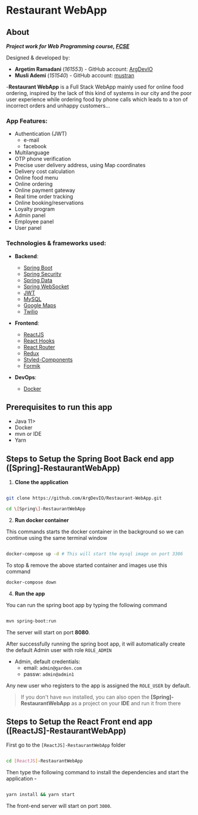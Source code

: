 

# Restaurant WebApp

## About
***Project work for Web Programming course, [FCSE](https://finki.ukim.mk/en)***   

Designed & developed by:
 - **Argetim Ramadani** (*161553*) - GitHub account: [ArgDevIO ](https://github.com/ArgDevIO) 
 - **Musli Ademi** (*151540*) - GitHub account: [mustran ](https://github.com/mustran)

-**Restaurant WebApp** is a Full Stack WebApp mainly used for online food ordering, inspired by the lack of this kind of systems in our city and the poor user experience while ordering food by phone calls which leads to a ton of incorrect orders and unhappy customers...
### App Features:
- Authentication (JWT)
	- e-mail
	- facebook
- Multilanguage 
- OTP phone verification  
- Precise user delivery address, using Map coordinates
- Delivery cost calculation
- Online food menu
- Online ordering
- Online payment gateway
- Real time order tracking
- Online booking/reservations
- Loyalty program
- Admin panel
- Employee panel
- User panel


### Technologies & frameworks used:
- **Backend**:
	- [Spring Boot](https://spring.io/projects/spring-boot)
	- [Spring Security](https://spring.io/projects/spring-security)
	- [Spring Data](https://spring.io/projects/spring-data)
	- [Spring WebSocket](https://spring.io/guides/gs/messaging-stomp-websocket/)
	- [JWT](https://jwt.io/)
	- [MySQL](https://www.mysql.com/)
	- [Google Maps](https://developers.google.com/maps/documentation)
	- [Twilio](https://www.twilio.com/)   

- **Frontend**:
	- [ReactJS](https://reactjs.org/) 
	- [React Hooks](https://reactjs.org/docs/hooks-intro.html)
	- [React Router](https://reacttraining.com/react-router/web/guides/quick-start)
	- [Redux](https://redux.js.org/)
	- [Styled-Components](https://styled-components.com/)
	- [Formik](https://jaredpalmer.com/formik/)
	
- **DevOps**:
	- [Docker](https://www.docker.com/) 

## Prerequisites to run this app
- Java 11>
- Docker
- mvn or IDE
- Yarn

## Steps to Setup the Spring Boot Back end app ([Spring]-RestaurantWebApp)

  

1.  **Clone the application**

  

```bash

git clone https://github.com/ArgDevIO/Restaurant-WebApp.git

cd \[Spring\]-RestaurantWebApp

```

  

2.  **Run docker container**

This commands starts the docker container in the background so we can continue using the same terminal window
```bash

docker-compose up -d # This will start the mysql image on port 3306

```
To stop & remove the above started container and images use this command
```bash
docker-compose down
```

4.  **Run the app**

  

You can run the spring boot app by typing the following command

```bash

mvn spring-boot:run

```
The server will start on port **8080**.

After successfully running the spring boot app, it will automatically create the default Admin user with role `ROLE_ADMIN` 
- Admin, default credentials:
	- email:   `admin@garden.com`
	- passw: `admin@admin1` 

Any new user who registers to the app is assigned the `ROLE_USER` by default.

> If you don't have `mvn` installed, you can also open the
> **[Spring]-RestaurantWebApp** as a project on your **IDE** and run it from there

## Steps to Setup the React Front end app ([ReactJS]-RestaurantWebApp)

  

First go to the `[ReactJS]-RestaurantWebApp` folder

```bash

cd [ReactJS]-RestaurantWebApp

```

Then type the following command to install the dependencies and start the application -

```bash

yarn install && yarn start

```

  

The front-end server will start on port `3000`.
